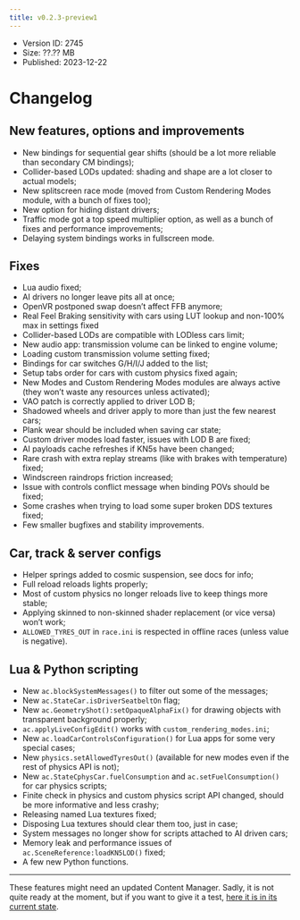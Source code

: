 ```yaml
---
title: v0.2.3-preview1
---
```


*   Version ID: 2745
*   Size: ??.?? MB
*   Published: 2023-12-22

# Changelog

## New features, options and improvements

*   New bindings for sequential gear shifts (should be a lot more reliable than secondary CM bindings);
*   Collider-based LODs updated: shading and shape are a lot closer to actual models;
*   New splitscreen race mode (moved from Custom Rendering Modes module, with a bunch of fixes too);
*   New option for hiding distant drivers;
*   Traffic mode got a top speed multiplier option, as well as a bunch of fixes and performance improvements;
*   Delaying system bindings works in fullscreen mode.

## Fixes

*   Lua audio fixed;
*   AI drivers no longer leave pits all at once;
*   OpenVR postponed swap doesn’t affect FFB anymore;
*   Real Feel Braking sensitivity with cars using LUT lookup and non-100% max in settings fixed
*   Collider-based LODs are compatible with LODless cars limit;
*   New audio app: transmission volume can be linked to engine volume;
*   Loading custom transmission volume setting fixed;
*   Bindings for car switches G/H/I/J added to the list;
*   Setup tabs order for cars with custom physics fixed again;
*   New Modes and Custom Rendering Modes modules are always active (they won’t waste any resources unless activated);
*   VAO patch is correctly applied to driver LOD B;
*   Shadowed wheels and driver apply to more than just the few nearest cars;
*   Plank wear should be included when saving car state;
*   Custom driver modes load faster, issues with LOD B are fixed;
*   AI payloads cache refreshes if KN5s have been changed;
*   Rare crash with extra replay streams (like with brakes with temperature) fixed;
*   Windscreen raindrops friction increased;
*   Issue with controls conflict message when binding POVs should be fixed;
*   Some crashes when trying to load some super broken DDS textures fixed;
*   Few smaller bugfixes and stability improvements.

## Car, track & server configs

*   Helper springs added to cosmic suspension, see docs for info;
*   Full reload reloads lights properly;
*   Most of custom physics no longer reloads live to keep things more stable;
*   Applying skinned to non-skinned shader replacement (or vice versa) won’t work;
*   `ALLOWED_TYRES_OUT` in `race.ini` is respected in offline races (unless value is negative).

## Lua & Python scripting

*   New `ac.blockSystemMessages()` to filter out some of the messages;
*   New `ac.StateCar.isDriverSeatbeltOn` flag;
*   New `ac.GeometryShot():setOpaqueAlphaFix()` for drawing objects with transparent background properly;
*   `ac.applyLiveConfigEdit()` works with `custom_rendering_modes.ini`;
*   New `ac.loadCarControlsConfiguration()` for Lua apps for some very special cases;
*   New `physics.setAllowedTyresOut()` (available for new modes even if the rest of physics API is not);
*   New `ac.StateCphysCar.fuelConsumption` and `ac.setFuelConsumption()` for car physics scripts;
*   Finite check in physics and custom physics script API changed, should be more informative and less crashy;
*   Releasing named Lua textures fixed;
*   Disposing Lua textures should clear them too, just in case;
*   System messages no longer show for scripts attached to AI driven cars;
*   Memory leak and performance issues of `ac.SceneReference:loadKN5LOD()` fixed;
*   A few new Python functions.

---

 These features might need an updated Content Manager. Sadly, it is not quite ready at the moment, but if you want to give it a test, [here it is in its current state](https://files.acstuff.ru/shared/LTHd/Content%20Manager.zip).